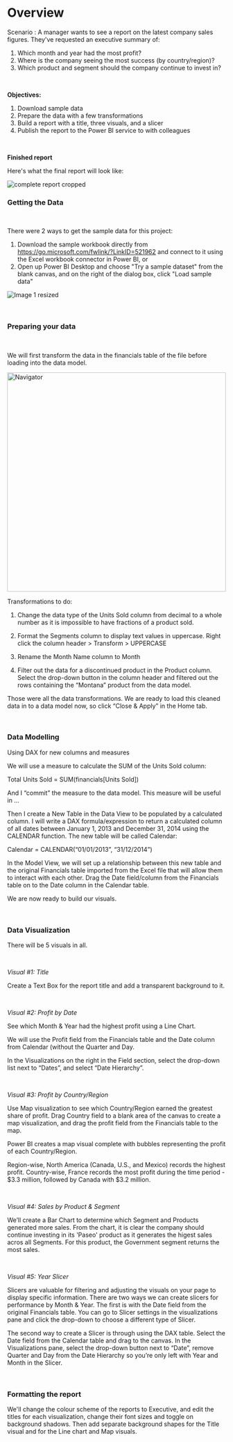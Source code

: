 # Overview

Scenario : 
A manager wants to see a report on the latest company sales figures. They've requested an executive summary of:

1) Which month and year had the most profit?
2) Where is the company seeing the most success (by country/region)?
3) Which product and segment should the company continue to invest in?

<br/>


**Objectives:** 
<br/>
1) Download sample data <br/>
2) Prepare the data with a few transformations <br/>
3) Build a report with a title, three visuals, and a slicer <br/>
4) Publish the report to the Power BI service to with colleagues <br/>
<br/>

**Finished report**

Here's what the final report will look like:

![complete report cropped](https://user-images.githubusercontent.com/78444311/212469817-daf0944a-5ab8-45b3-97ff-71f55c7a1e87.png)



### Getting the Data
<br/>

There were 2 ways to get the sample data for this project:

1) Download the sample workbook directly from https://go.microsoft.com/fwlink/?LinkID=521962 and connect to it using the Excel workbook connector in Power BI, or
2) Open up Power BI Desktop and choose "Try a sample dataset" from the blank canvas, and on the right of the dialog box, click "Load sample data"

![Image 1 resized](https://user-images.githubusercontent.com/78444311/212312415-4778fd68-f366-4fe6-8a3f-1e1f4d216c64.png)


<br/>

### Preparing your data
<br/>

We will first transform the data in the financials table of the file before loading into the data model. 
<br/>

<img width="504" alt="Navigator" src="https://user-images.githubusercontent.com/78444311/212472959-56fd80c0-4dd9-4a30-9f26-7cbe1597304e.png">


Transformations to do:

1) Change the data type of the Units Sold column from decimal to a whole number as it is impossible to have fractions of a product sold.

2) Format the Segments column to display text values in uppercase. Right click the column header > Transform > UPPERCASE

3) Rename the Month Name column to Month

4) Filter out the data for a discontinued product in the Product column. Select the drop-down button in the column header and filtered out the rows containing the “Montana” product from the data model.


Those were all the data transformations. We are ready to load this cleaned data in to a data model now, so click “Close & Apply” in the Home tab.

<br/>

### Data Modelling

Using DAX for new columns and measures


We will use a measure to calculate the SUM of the Units Sold column:


Total Units Sold = SUM(financials[Units Sold])


And I “commit” the measure to the data model. This measure will be useful in …


Then I create a New Table in the Data View to be populated by a calculated column. I will write a DAX formula/expression to return a calculated column of all dates between January 1, 2013 and December 31, 2014 using the CALENDAR function. The new table will be called Calendar:

Calendar = CALENDAR(“01/01/2013”, “31/12/2014”)	

In the Model View, we will set up a relationship between this new table and the original Financials table imported from the Excel file that will allow them to interact with each other. Drag the Date field/column from the Financials table on to the Date column in the Calendar table.

We are now ready to build our visuals.

<br/>

 ### Data Visualization

There will be 5 visuals in all.

<br/>

*Visual #1: Title*

Create a Text Box for the report title and add a transparent background to it.

<br/>

*Visual #2: Profit by Date*

See which Month & Year had the highest profit using a Line Chart.

We will use the Profit field from the Financials table and the Date column from Calendar (without the Quarter and Day.

In the Visualizations on the right in the Field section, select the drop-down list next to “Dates”, and select “Date Hierarchy”.

<br/>

*Visual #3: Profit by Country/Region*

Use Map visualization to see which Country/Region earned the greatest share of profit. Drag Country field to a blank area of the canvas to create a map visualization, and drag the profit field from the Financials table to the map.

Power BI creates a map visual complete with bubbles representing the profit of each Country/Region.

Region-wise, North America (Canada, U.S., and Mexico) records the highest profit. Country-wise, France records the most profit during the time period - $3.3 million, followed by Canada with $3.2 million. 

<br/>

*Visual #4: Sales by Product & Segment*

We’ll create a Bar Chart to determine which Segment and Products generated more sales. From the chart, it is clear the company should continue investing in its 'Paseo' product as it generates the higest sales acros all Segments. For this product, the Government segment returns the most sales.

<br/>

*Visual #5: Year Slicer*

Slicers are valuable for filtering and adjusting the visuals on your page to display specific information. There are two ways we can create slicers for performance by Month & Year. The first is with the Date field from the original Financials table. You can go to Slicer settings in the visualizations pane and click the drop-down to choose a different type of Slicer.

The second way to create a Slicer is through using the DAX table. Select the Date field from the Calendar table and drag to the canvas. In the Visualizations pane, select the drop-down button next to “Date”, remove Quarter and Day from the Date Hierarchy so you’re only left with Year and Month in the Slicer. 

<br/>

### Formatting the report

We'll change the colour scheme of the reports to Executive, and edit the titles for each visualization, change their font sizes and toggle on background shadows. Then add separate background shapes for the Title visual and for the Line chart and Map visuals. 
